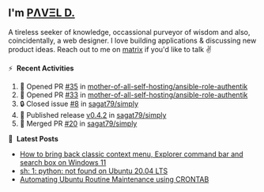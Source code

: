 ## I'm [PΛVΞL D.][homepage]

A tireless seeker of knowledge, occassional purveyor of wisdom and also, coincidentally, a web designer. I love building applications & discussing new product ideas. Reach out to me on [matrix][matrixto] if you'd like to talk ✌️


[homepage]: https://l.dimov.xyz/page?ref=github.com
[matrixto]: https://l.dimov.xyz/matrix?ref=github.com
[github]: https://l.dimov.xyz/github?ref=github.com

:zap: &nbsp;**Recent Activities**
  
<!--START_SECTION:activity-->
1. 💪 Opened PR [#35](https://github.com/mother-of-all-self-hosting/ansible-role-authentik/pull/35) in [mother-of-all-self-hosting/ansible-role-authentik](https://github.com/mother-of-all-self-hosting/ansible-role-authentik)
2. 💪 Opened PR [#33](https://github.com/mother-of-all-self-hosting/ansible-role-authentik/pull/33) in [mother-of-all-self-hosting/ansible-role-authentik](https://github.com/mother-of-all-self-hosting/ansible-role-authentik)
3. 🔒 Closed issue [#8](https://github.com/sagat79/simply/issues/8) in [sagat79/simply](https://github.com/sagat79/simply)
4. 🚀 Published release [v0.4.2](https://github.com/sagat79/simply/releases/tag/v0.4.2-0) in [sagat79/simply](https://github.com/sagat79/simply)
5. 🎉 Merged PR [#20](https://github.com/sagat79/simply/pull/20) in [sagat79/simply](https://github.com/sagat79/simply)
<!--END_SECTION:activity-->

📑 &nbsp;**Latest Posts**

<!-- DIMOV-POST-LIST:START -->
- [How to bring back classic context menu, Explorer command bar and search box on Windows 11](https://www.dimov.xyz/how-to-bring-back-classic-context-menu-explorer-command-bar-and-search-box-on-windows-11/)
- [sh: 1: python: not found on Ubuntu 20.04 LTS](https://www.dimov.xyz/sh-1-python-not-found/)
- [Automating Ubuntu Routine Maintenance using CRONTAB](https://www.dimov.xyz/automating-ubuntu-routine-maintenance-using-crontab/)
<!-- DIMOV-POST-LIST:END -->
